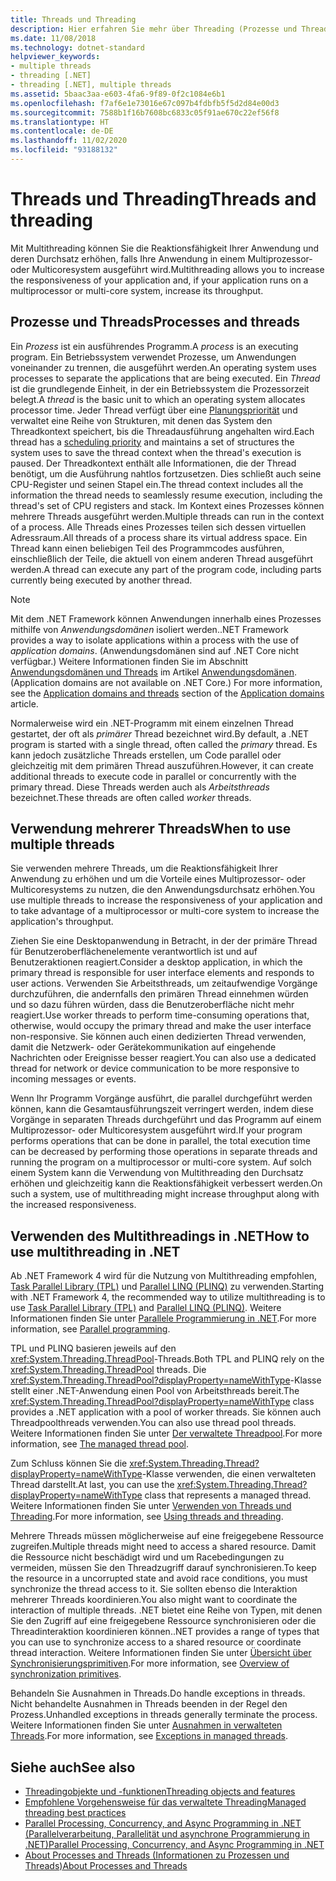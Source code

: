```yaml
---
title: Threads und Threading
description: Hier erfahren Sie mehr über Threading (Prozesse und Threads), wann Sie mehrere Threads verwenden können und wie Sie Multithreading verwenden können, um die Reaktionsfähigkeit oder den Durchsatz in .NET zu erhöhen.
ms.date: 11/08/2018
ms.technology: dotnet-standard
helpviewer_keywords:
- multiple threads
- threading [.NET]
- threading [.NET], multiple threads
ms.assetid: 5baac3aa-e603-4fa6-9f89-0f2c1084e6b1
ms.openlocfilehash: f7af6e1e73016e67c097b4fdbfb5f5d2d84e00d3
ms.sourcegitcommit: 7588b1f16b7608bc6833c05f91ae670c22ef56f8
ms.translationtype: HT
ms.contentlocale: de-DE
ms.lasthandoff: 11/02/2020
ms.locfileid: "93188132"
---
```

# <a name="threads-and-threading"></a><span data-ttu-id="c54a9-103">Threads und Threading</span><span class="sxs-lookup"><span data-stu-id="c54a9-103">Threads and threading</span></span>

<span data-ttu-id="c54a9-104">Mit Multithreading können Sie die Reaktionsfähigkeit Ihrer Anwendung und deren Durchsatz erhöhen, falls Ihre Anwendung in einem Multiprozessor- oder Multicoresystem ausgeführt wird.</span><span class="sxs-lookup"><span data-stu-id="c54a9-104">Multithreading allows you to increase the responsiveness of your application and, if your application runs on a multiprocessor or multi-core system, increase its throughput.</span></span>

## <a name="processes-and-threads"></a><span data-ttu-id="c54a9-105">Prozesse und Threads</span><span class="sxs-lookup"><span data-stu-id="c54a9-105">Processes and threads</span></span>

<span data-ttu-id="c54a9-106">Ein *Prozess* ist ein ausführendes Programm.</span><span class="sxs-lookup"><span data-stu-id="c54a9-106">A *process* is an executing program.</span></span> <span data-ttu-id="c54a9-107">Ein Betriebssystem verwendet Prozesse, um Anwendungen voneinander zu trennen, die ausgeführt werden.</span><span class="sxs-lookup"><span data-stu-id="c54a9-107">An operating system uses processes to separate the applications that are being executed.</span></span> <span data-ttu-id="c54a9-108">Ein *Thread* ist die grundlegende Einheit, in der ein Betriebssystem die Prozessorzeit belegt.</span><span class="sxs-lookup"><span data-stu-id="c54a9-108">A *thread* is the basic unit to which an operating system allocates processor time.</span></span> <span data-ttu-id="c54a9-109">Jeder Thread verfügt über eine [Planungspriorität](scheduling-threads.md) und verwaltet eine Reihe von Strukturen, mit denen das System den Threadkontext speichert, bis die Threadausführung angehalten wird.</span><span class="sxs-lookup"><span data-stu-id="c54a9-109">Each thread has a [scheduling priority](scheduling-threads.md) and maintains a set of structures the system uses to save the thread context when the thread's execution is paused.</span></span> <span data-ttu-id="c54a9-110">Der Threadkontext enthält alle Informationen, die der Thread benötigt, um die Ausführung nahtlos fortzusetzen. Dies schließt auch seine CPU-Register und seinen Stapel ein.</span><span class="sxs-lookup"><span data-stu-id="c54a9-110">The thread context includes all the information the thread needs to seamlessly resume execution, including the thread's set of CPU registers and stack.</span></span> <span data-ttu-id="c54a9-111">Im Kontext eines Prozesses können mehrere Threads ausgeführt werden.</span><span class="sxs-lookup"><span data-stu-id="c54a9-111">Multiple threads can run in the context of a process.</span></span> <span data-ttu-id="c54a9-112">Alle Threads eines Prozesses teilen sich dessen virtuellen Adressraum.</span><span class="sxs-lookup"><span data-stu-id="c54a9-112">All threads of a process share its virtual address space.</span></span> <span data-ttu-id="c54a9-113">Ein Thread kann einen beliebigen Teil des Programmcodes ausführen, einschließlich der Teile, die aktuell von einem anderen Thread ausgeführt werden.</span><span class="sxs-lookup"><span data-stu-id="c54a9-113">A thread can execute any part of the program code, including parts currently being executed by another thread.</span></span>

> [!NOTE]
> <span data-ttu-id="c54a9-114">Mit dem .NET Framework können Anwendungen innerhalb eines Prozesses mithilfe von *Anwendungsdomänen* isoliert werden.</span><span class="sxs-lookup"><span data-stu-id="c54a9-114">.NET Framework provides a way to isolate applications within a process with the use of *application domains*.</span></span> <span data-ttu-id="c54a9-115">(Anwendungsdomänen sind auf .NET Core nicht verfügbar.) Weitere Informationen finden Sie im Abschnitt [Anwendungsdomänen und Threads](../../framework/app-domains/application-domains.md#application-domains-and-threads) im Artikel [Anwendungsdomänen](../../framework/app-domains/application-domains.md).</span><span class="sxs-lookup"><span data-stu-id="c54a9-115">(Application domains are not available on .NET Core.) For more information, see the [Application domains and threads](../../framework/app-domains/application-domains.md#application-domains-and-threads) section of the [Application domains](../../framework/app-domains/application-domains.md) article.</span></span>

<span data-ttu-id="c54a9-116">Normalerweise wird ein .NET-Programm mit einem einzelnen Thread gestartet, der oft als *primärer* Thread bezeichnet wird.</span><span class="sxs-lookup"><span data-stu-id="c54a9-116">By default, a .NET program is started with a single thread, often called the *primary* thread.</span></span> <span data-ttu-id="c54a9-117">Es kann jedoch zusätzliche Threads erstellen, um Code parallel oder gleichzeitig mit dem primären Thread auszuführen.</span><span class="sxs-lookup"><span data-stu-id="c54a9-117">However, it can create additional threads to execute code in parallel or concurrently with the primary thread.</span></span> <span data-ttu-id="c54a9-118">Diese Threads werden auch als *Arbeitsthreads* bezeichnet.</span><span class="sxs-lookup"><span data-stu-id="c54a9-118">These threads are often called *worker* threads.</span></span>

## <a name="when-to-use-multiple-threads"></a><span data-ttu-id="c54a9-119">Verwendung mehrerer Threads</span><span class="sxs-lookup"><span data-stu-id="c54a9-119">When to use multiple threads</span></span>

<span data-ttu-id="c54a9-120">Sie verwenden mehrere Threads, um die Reaktionsfähigkeit Ihrer Anwendung zu erhöhen und um die Vorteile eines Multiprozessor- oder Multicoresystems zu nutzen, die den Anwendungsdurchsatz erhöhen.</span><span class="sxs-lookup"><span data-stu-id="c54a9-120">You use multiple threads to increase the responsiveness of your application and to take advantage of a multiprocessor or multi-core system to increase the application's throughput.</span></span>

<span data-ttu-id="c54a9-121">Ziehen Sie eine Desktopanwendung in Betracht, in der der primäre Thread für Benutzeroberflächenelemente verantwortlich ist und auf Benutzeraktionen reagiert.</span><span class="sxs-lookup"><span data-stu-id="c54a9-121">Consider a desktop application, in which the primary thread is responsible for user interface elements and responds to user actions.</span></span> <span data-ttu-id="c54a9-122">Verwenden Sie Arbeitsthreads, um zeitaufwendige Vorgänge durchzuführen, die andernfalls den primären Thread einnehmen würden und so dazu führen würden, dass die Benutzeroberfläche nicht mehr reagiert.</span><span class="sxs-lookup"><span data-stu-id="c54a9-122">Use worker threads to perform time-consuming operations that, otherwise, would occupy the primary thread and make the user interface non-responsive.</span></span> <span data-ttu-id="c54a9-123">Sie können auch einen dedizierten Thread verwenden, damit die Netzwerk- oder Gerätekommunikation auf eingehende Nachrichten oder Ereignisse besser reagiert.</span><span class="sxs-lookup"><span data-stu-id="c54a9-123">You can also use a dedicated thread for network or device communication to be more responsive to incoming messages or events.</span></span>

<span data-ttu-id="c54a9-124">Wenn Ihr Programm Vorgänge ausführt, die parallel durchgeführt werden können, kann die Gesamtausführungszeit verringert werden, indem diese Vorgänge in separaten Threads durchgeführt und das Programm auf einem Multiprozessor- oder Multicoresystem ausgeführt wird.</span><span class="sxs-lookup"><span data-stu-id="c54a9-124">If your program performs operations that can be done in parallel, the total execution time can be decreased by performing those operations in separate threads and running the program on a multiprocessor or multi-core system.</span></span> <span data-ttu-id="c54a9-125">Auf solch einem System kann die Verwendung von Multithreading den Durchsatz erhöhen und gleichzeitig kann die Reaktionsfähigkeit verbessert werden.</span><span class="sxs-lookup"><span data-stu-id="c54a9-125">On such a system, use of multithreading might increase throughput along with the increased responsiveness.</span></span>

## <a name="how-to-use-multithreading-in-net"></a><span data-ttu-id="c54a9-126">Verwenden des Multithreadings in .NET</span><span class="sxs-lookup"><span data-stu-id="c54a9-126">How to use multithreading in .NET</span></span>

<span data-ttu-id="c54a9-127">Ab .NET Framework 4 wird für die Nutzung von Multithreading empfohlen, [Task Parallel Library (TPL)](../parallel-programming/task-parallel-library-tpl.md) und [Parallel LINQ (PLINQ)](../parallel-programming/introduction-to-plinq.md) zu verwenden.</span><span class="sxs-lookup"><span data-stu-id="c54a9-127">Starting with .NET Framework 4, the recommended way to utilize multithreading is to use [Task Parallel Library (TPL)](../parallel-programming/task-parallel-library-tpl.md) and [Parallel LINQ (PLINQ)](../parallel-programming/introduction-to-plinq.md).</span></span> <span data-ttu-id="c54a9-128">Weitere Informationen finden Sie unter [Parallele Programmierung in .NET](../parallel-programming/index.md).</span><span class="sxs-lookup"><span data-stu-id="c54a9-128">For more information, see [Parallel programming](../parallel-programming/index.md).</span></span>

<span data-ttu-id="c54a9-129">TPL und PLINQ basieren jeweils auf den <xref:System.Threading.ThreadPool>-Threads.</span><span class="sxs-lookup"><span data-stu-id="c54a9-129">Both TPL and PLINQ rely on the <xref:System.Threading.ThreadPool> threads.</span></span> <span data-ttu-id="c54a9-130">Die <xref:System.Threading.ThreadPool?displayProperty=nameWithType>-Klasse stellt einer .NET-Anwendung einen Pool von Arbeitsthreads bereit.</span><span class="sxs-lookup"><span data-stu-id="c54a9-130">The <xref:System.Threading.ThreadPool?displayProperty=nameWithType> class provides a .NET application with a pool of worker threads.</span></span> <span data-ttu-id="c54a9-131">Sie können auch Threadpoolthreads verwenden.</span><span class="sxs-lookup"><span data-stu-id="c54a9-131">You can also use thread pool threads.</span></span> <span data-ttu-id="c54a9-132">Weitere Informationen finden Sie unter [Der verwaltete Threadpool](the-managed-thread-pool.md).</span><span class="sxs-lookup"><span data-stu-id="c54a9-132">For more information, see [The managed thread pool](the-managed-thread-pool.md).</span></span>

<span data-ttu-id="c54a9-133">Zum Schluss können Sie die <xref:System.Threading.Thread?displayProperty=nameWithType>-Klasse verwenden, die einen verwalteten Thread darstellt.</span><span class="sxs-lookup"><span data-stu-id="c54a9-133">At last, you can use the <xref:System.Threading.Thread?displayProperty=nameWithType> class that represents a managed thread.</span></span> <span data-ttu-id="c54a9-134">Weitere Informationen finden Sie unter [Verwenden von Threads und Threading](using-threads-and-threading.md).</span><span class="sxs-lookup"><span data-stu-id="c54a9-134">For more information, see [Using threads and threading](using-threads-and-threading.md).</span></span>

<span data-ttu-id="c54a9-135">Mehrere Threads müssen möglicherweise auf eine freigegebene Ressource zugreifen.</span><span class="sxs-lookup"><span data-stu-id="c54a9-135">Multiple threads might need to access a shared resource.</span></span> <span data-ttu-id="c54a9-136">Damit die Ressource nicht beschädigt wird und um Racebedingungen zu vermeiden, müssen Sie den Threadzugriff darauf synchronisieren.</span><span class="sxs-lookup"><span data-stu-id="c54a9-136">To keep the resource in a uncorrupted state and avoid race conditions, you must synchronize the thread access to it.</span></span> <span data-ttu-id="c54a9-137">Sie sollten ebenso die Interaktion mehrerer Threads koordinieren.</span><span class="sxs-lookup"><span data-stu-id="c54a9-137">You also might want to coordinate the interaction of multiple threads.</span></span> <span data-ttu-id="c54a9-138">.NET bietet eine Reihe von Typen, mit denen Sie den Zugriff auf eine freigegebene Ressource synchronisieren oder die Threadinteraktion koordinieren können.</span><span class="sxs-lookup"><span data-stu-id="c54a9-138">.NET provides a range of types that you can use to synchronize access to a shared resource or coordinate thread interaction.</span></span> <span data-ttu-id="c54a9-139">Weitere Informationen finden Sie unter [Übersicht über Synchronisierungsprimitiven](overview-of-synchronization-primitives.md).</span><span class="sxs-lookup"><span data-stu-id="c54a9-139">For more information, see [Overview of synchronization primitives](overview-of-synchronization-primitives.md).</span></span>

<span data-ttu-id="c54a9-140">Behandeln Sie Ausnahmen in Threads.</span><span class="sxs-lookup"><span data-stu-id="c54a9-140">Do handle exceptions in threads.</span></span> <span data-ttu-id="c54a9-141">Nicht behandelte Ausnahmen in Threads beenden in der Regel den Prozess.</span><span class="sxs-lookup"><span data-stu-id="c54a9-141">Unhandled exceptions in threads generally terminate the process.</span></span> <span data-ttu-id="c54a9-142">Weitere Informationen finden Sie unter [Ausnahmen in verwalteten Threads](exceptions-in-managed-threads.md).</span><span class="sxs-lookup"><span data-stu-id="c54a9-142">For more information, see [Exceptions in managed threads](exceptions-in-managed-threads.md).</span></span>

## <a name="see-also"></a><span data-ttu-id="c54a9-143">Siehe auch</span><span class="sxs-lookup"><span data-stu-id="c54a9-143">See also</span></span>

- [<span data-ttu-id="c54a9-144">Threadingobjekte und -funktionen</span><span class="sxs-lookup"><span data-stu-id="c54a9-144">Threading objects and features</span></span>](threading-objects-and-features.md)
- [<span data-ttu-id="c54a9-145">Empfohlene Vorgehensweise für das verwaltete Threading</span><span class="sxs-lookup"><span data-stu-id="c54a9-145">Managed threading best practices</span></span>](managed-threading-best-practices.md)
- [<span data-ttu-id="c54a9-146">Parallel Processing, Concurrency, and Async Programming in .NET (Parallelverarbeitung, Parallelität und asynchrone Programmierung in .NET)</span><span class="sxs-lookup"><span data-stu-id="c54a9-146">Parallel Processing, Concurrency, and Async Programming in .NET</span></span>](../parallel-processing-and-concurrency.md)
- [<span data-ttu-id="c54a9-147">About Processes and Threads (Informationen zu Prozessen und Threads)</span><span class="sxs-lookup"><span data-stu-id="c54a9-147">About Processes and Threads</span></span>](/windows/desktop/procthread/about-processes-and-threads)
